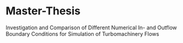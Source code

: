 # Master-Thesis
Investigation and Comparison of Different Numerical In- and Outflow Boundary Conditions for Simulation of Turbomachinery Flows
